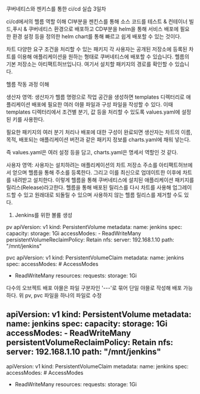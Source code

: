 쿠버네티스와 젠키스를 통한 ci/cd 실습 3일차

ci/cd에서의 헬름 역할 이해
CI부분을 젠킨스를 통해 소스 코드를 테스트 & 컨테이너 빌드,푸시 & 쿠버네티스 환경으로 배포하고 
CD부분을 helm을 통해 서비스 배포에 필요한 환경 설정 등을 정의한 helm chart를 통해 빠르고 쉽게 배포할 수 있는 것이다.

차트
다양한 요구 조건을 처리할 수 있는 패키지
각 사용자는 공개된 저장소에 등록된 차트를 이용해 애플리케이션을 원하는 형태로 쿠버네티스에 배포할 수 있습니다.
헬름의 기본 저장소는 아티팩트허브입니다. 여기서 설치할 패키지의 경로를 확인할 수 있습니다.

헬름 작동 과정 이해

생산자 영역: 
생산자가 헬름 명령으로 작업 공간을 생성하면 templates 디렉터리로 애플리케이션 배포에 필요한 여러 야믈 파일과 
구성 파일을 작성할 수 있다. 이때 templates 디렉터리에서 조건별 분기, 값 등을 처리할 수 있도록 values.yaml에 설정된 키를 사용한다.

필요한 패키지의 여러 분기 처리나 배포에 대한 구성이 완료되면 생산자는 차트의 이름, 목적, 배포되는 애플리케이션 버전과 같은 패키지 정보를
charts.yaml에 채워 넣는다.

즉 values.yaml은 여러 설정 등을 담고, charts.yaml은 명세서 역할인 것 같다.

사용자 영역:
사용자는 설치하려는 애플리케이션의 차트 저장소 주소를 아티팩트허브에서 얻으며 헬름을 통해 주소를 등록한다.
그리고 이를 최신으로 업데이트한 이후에 차트를 내려받고 설치한다.
이렇게 헬름을 통해 쿠버네티스에 설치된 애플리케이션 패키지를 릴리스(Release)라고한다.
헬름을 통해 배포된 릴리스를 다시 차트를 사용해 업그레이드할 수 있고 원래대로 되돌릴 수 있으며 사용하지 않는 헬름 릴리스를 제거할 수도 있다.


1. Jenkins를 위한 볼륨 생성

pv
apiVersion: v1
kind: PersistentVolume
metadata:
  name: jenkins
spec:
  capacity:
    storage: 1Gi
  accessModes:
    - ReadWriteMany
  persistentVolumeReclaimPolicy: Retain
  nfs:
    server: 192.168.1.10
    path: "/mnt/jenkins"

pvc
apiVersion: v1
kind: PersistentVolumeClaim
metadata:
  name: jenkins
spec:
  accessModes: # AccessModes
  - ReadWriteMany
  resources:
    requests:
      storage: 1Gi

다수의 오브젝트 배포 야믈은 파일 구분자인 '---'로 묶어 단일 야믈로 작성해 배포 가능하다.
위 pv, pvc 파일을 하나의 파일로 수정

apiVersion: v1
kind: PersistentVolume
metadata:
  name: jenkins
spec:
  capacity:
    storage: 1Gi
  accessModes:
    - ReadWriteMany
  persistentVolumeReclaimPolicy: Retain
  nfs:
    server: 192.168.1.10
    path: "/mnt/jenkins"
---
apiVersion: v1
kind: PersistentVolumeClaim
metadata:
  name: jenkins
spec:
  accessModes: # AccessModes
  - ReadWriteMany
  resources:
    requests:
      storage: 1Gi